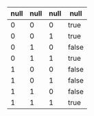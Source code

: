 | null | null | null | null |
| -- | -- | -- | -- |
| 0 | 0 | 0 | true |
| 0 | 0 | 1 | true |
| 0 | 1 | 0 | false |
| 0 | 1 | 1 | true |
| 1 | 0 | 0 | false |
| 1 | 0 | 1 | false |
| 1 | 1 | 0 | false |
| 1 | 1 | 1 | true |
